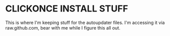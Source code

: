 # CLICKONCE INSTALL STUFF
This is where I'm keeping stuff for the autoupdater files. 
I'm accessing it via raw.github.com, bear with me while I figure this all out.